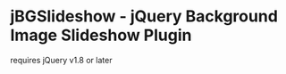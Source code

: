 jBGSlideshow - jQuery Background Image Slideshow Plugin
==================================================
requires jQuery v1.8 or later
